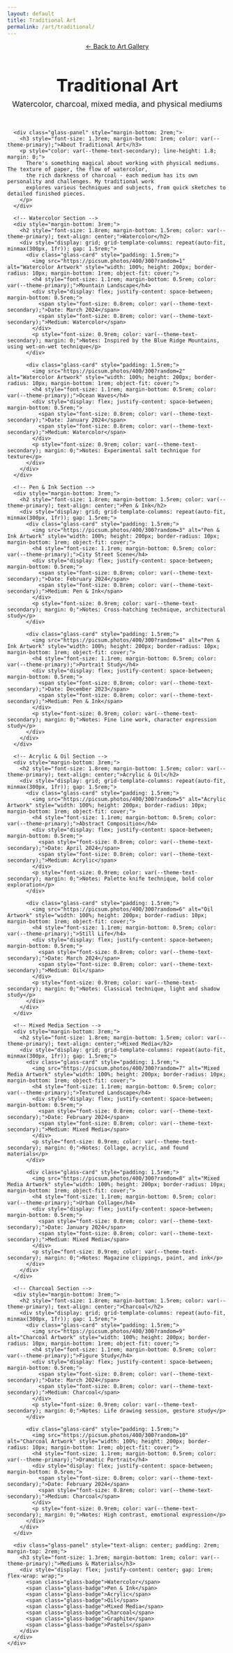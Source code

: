 ```yaml
---
layout: default
title: Traditional Art
permalink: /art/traditional/
---
```


<div class="main-content">
  <div class="glass-container container">
    <div class="glass-card">
      <header style="text-align: center; margin-bottom: 3rem;">
        <div style="margin-bottom: 1rem;">
          <a href="/art/" class="glass-button" style="font-size: 0.9rem;">← Back to Art Gallery</a>
        </div>
        <h1 style="font-size: 2.5rem; margin-bottom: 0.5rem; color: var(--theme-primary); font-weight: 700;">Traditional Art</h1>
        <p style="font-size: 1.1rem; color: var(--theme-text-secondary); margin: 0;">Watercolor, charcoal, mixed media, and physical mediums</p>
      </header>

      <div class="glass-panel" style="margin-bottom: 2rem;">
        <h3 style="font-size: 1.3rem; margin-bottom: 1rem; color: var(--theme-primary);">About Traditional Art</h3>
        <p style="color: var(--theme-text-secondary); line-height: 1.8; margin: 0;">
          There's something magical about working with physical mediums. The texture of paper, the flow of watercolor, 
          the rich darkness of charcoal - each medium has its own personality and challenges. My traditional work 
          explores various techniques and subjects, from quick sketches to detailed finished pieces.
        </p>
      </div>

      <!-- Watercolor Section -->
      <div style="margin-bottom: 3rem;">
        <h2 style="font-size: 1.8rem; margin-bottom: 1.5rem; color: var(--theme-primary); text-align: center;">Watercolor</h2>
        <div style="display: grid; grid-template-columns: repeat(auto-fit, minmax(300px, 1fr)); gap: 1.5rem;">
          <div class="glass-card" style="padding: 1.5rem;">
            <img src="https://picsum.photos/400/300?random=1" alt="Watercolor Artwork" style="width: 100%; height: 200px; border-radius: 10px; margin-bottom: 1rem; object-fit: cover;">
            <h4 style="font-size: 1.1rem; margin-bottom: 0.5rem; color: var(--theme-primary);">Mountain Landscape</h4>
            <div style="display: flex; justify-content: space-between; margin-bottom: 0.5rem;">
              <span style="font-size: 0.8rem; color: var(--theme-text-secondary);">Date: March 2024</span>
              <span style="font-size: 0.8rem; color: var(--theme-text-secondary);">Medium: Watercolor</span>
            </div>
            <p style="font-size: 0.9rem; color: var(--theme-text-secondary); margin: 0;">Notes: Inspired by the Blue Ridge Mountains, using wet-on-wet technique</p>
          </div>
          
          <div class="glass-card" style="padding: 1.5rem;">
            <img src="https://picsum.photos/400/300?random=2" alt="Watercolor Artwork" style="width: 100%; height: 200px; border-radius: 10px; margin-bottom: 1rem; object-fit: cover;">
            <h4 style="font-size: 1.1rem; margin-bottom: 0.5rem; color: var(--theme-primary);">Ocean Waves</h4>
            <div style="display: flex; justify-content: space-between; margin-bottom: 0.5rem;">
              <span style="font-size: 0.8rem; color: var(--theme-text-secondary);">Date: January 2024</span>
              <span style="font-size: 0.8rem; color: var(--theme-text-secondary);">Medium: Watercolor</span>
            </div>
            <p style="font-size: 0.9rem; color: var(--theme-text-secondary); margin: 0;">Notes: Experimental salt technique for texture</p>
          </div>
        </div>
      </div>

      <!-- Pen & Ink Section -->
      <div style="margin-bottom: 3rem;">
        <h2 style="font-size: 1.8rem; margin-bottom: 1.5rem; color: var(--theme-primary); text-align: center;">Pen & Ink</h2>
        <div style="display: grid; grid-template-columns: repeat(auto-fit, minmax(300px, 1fr)); gap: 1.5rem;">
          <div class="glass-card" style="padding: 1.5rem;">
            <img src="https://picsum.photos/400/300?random=3" alt="Pen & Ink Artwork" style="width: 100%; height: 200px; border-radius: 10px; margin-bottom: 1rem; object-fit: cover;">
            <h4 style="font-size: 1.1rem; margin-bottom: 0.5rem; color: var(--theme-primary);">City Street Scene</h4>
            <div style="display: flex; justify-content: space-between; margin-bottom: 0.5rem;">
              <span style="font-size: 0.8rem; color: var(--theme-text-secondary);">Date: February 2024</span>
              <span style="font-size: 0.8rem; color: var(--theme-text-secondary);">Medium: Pen & Ink</span>
            </div>
            <p style="font-size: 0.9rem; color: var(--theme-text-secondary); margin: 0;">Notes: Cross-hatching technique, architectural study</p>
          </div>
          
          <div class="glass-card" style="padding: 1.5rem;">
            <img src="https://picsum.photos/400/300?random=4" alt="Pen & Ink Artwork" style="width: 100%; height: 200px; border-radius: 10px; margin-bottom: 1rem; object-fit: cover;">
            <h4 style="font-size: 1.1rem; margin-bottom: 0.5rem; color: var(--theme-primary);">Portrait Study</h4>
            <div style="display: flex; justify-content: space-between; margin-bottom: 0.5rem;">
              <span style="font-size: 0.8rem; color: var(--theme-text-secondary);">Date: December 2023</span>
              <span style="font-size: 0.8rem; color: var(--theme-text-secondary);">Medium: Pen & Ink</span>
            </div>
            <p style="font-size: 0.9rem; color: var(--theme-text-secondary); margin: 0;">Notes: Fine line work, character expression study</p>
          </div>
        </div>
      </div>

      <!-- Acrylic & Oil Section -->
      <div style="margin-bottom: 3rem;">
        <h2 style="font-size: 1.8rem; margin-bottom: 1.5rem; color: var(--theme-primary); text-align: center;">Acrylic & Oil</h2>
        <div style="display: grid; grid-template-columns: repeat(auto-fit, minmax(300px, 1fr)); gap: 1.5rem;">
          <div class="glass-card" style="padding: 1.5rem;">
            <img src="https://picsum.photos/400/300?random=5" alt="Acrylic Artwork" style="width: 100%; height: 200px; border-radius: 10px; margin-bottom: 1rem; object-fit: cover;">
            <h4 style="font-size: 1.1rem; margin-bottom: 0.5rem; color: var(--theme-primary);">Abstract Composition</h4>
            <div style="display: flex; justify-content: space-between; margin-bottom: 0.5rem;">
              <span style="font-size: 0.8rem; color: var(--theme-text-secondary);">Date: April 2024</span>
              <span style="font-size: 0.8rem; color: var(--theme-text-secondary);">Medium: Acrylic</span>
            </div>
            <p style="font-size: 0.9rem; color: var(--theme-text-secondary); margin: 0;">Notes: Palette knife technique, bold color exploration</p>
          </div>
          
          <div class="glass-card" style="padding: 1.5rem;">
            <img src="https://picsum.photos/400/300?random=6" alt="Oil Artwork" style="width: 100%; height: 200px; border-radius: 10px; margin-bottom: 1rem; object-fit: cover;">
            <h4 style="font-size: 1.1rem; margin-bottom: 0.5rem; color: var(--theme-primary);">Still Life</h4>
            <div style="display: flex; justify-content: space-between; margin-bottom: 0.5rem;">
              <span style="font-size: 0.8rem; color: var(--theme-text-secondary);">Date: March 2024</span>
              <span style="font-size: 0.8rem; color: var(--theme-text-secondary);">Medium: Oil</span>
            </div>
            <p style="font-size: 0.9rem; color: var(--theme-text-secondary); margin: 0;">Notes: Classical technique, light and shadow study</p>
          </div>
        </div>
      </div>

      <!-- Mixed Media Section -->
      <div style="margin-bottom: 3rem;">
        <h2 style="font-size: 1.8rem; margin-bottom: 1.5rem; color: var(--theme-primary); text-align: center;">Mixed Media</h2>
        <div style="display: grid; grid-template-columns: repeat(auto-fit, minmax(300px, 1fr)); gap: 1.5rem;">
          <div class="glass-card" style="padding: 1.5rem;">
            <img src="https://picsum.photos/400/300?random=7" alt="Mixed Media Artwork" style="width: 100%; height: 200px; border-radius: 10px; margin-bottom: 1rem; object-fit: cover;">
            <h4 style="font-size: 1.1rem; margin-bottom: 0.5rem; color: var(--theme-primary);">Textured Landscape</h4>
            <div style="display: flex; justify-content: space-between; margin-bottom: 0.5rem;">
              <span style="font-size: 0.8rem; color: var(--theme-text-secondary);">Date: February 2024</span>
              <span style="font-size: 0.8rem; color: var(--theme-text-secondary);">Medium: Mixed Media</span>
            </div>
            <p style="font-size: 0.9rem; color: var(--theme-text-secondary); margin: 0;">Notes: Collage, acrylic, and found materials</p>
          </div>
          
          <div class="glass-card" style="padding: 1.5rem;">
            <img src="https://picsum.photos/400/300?random=8" alt="Mixed Media Artwork" style="width: 100%; height: 200px; border-radius: 10px; margin-bottom: 1rem; object-fit: cover;">
            <h4 style="font-size: 1.1rem; margin-bottom: 0.5rem; color: var(--theme-primary);">Urban Collage</h4>
            <div style="display: flex; justify-content: space-between; margin-bottom: 0.5rem;">
              <span style="font-size: 0.8rem; color: var(--theme-text-secondary);">Date: January 2024</span>
              <span style="font-size: 0.8rem; color: var(--theme-text-secondary);">Medium: Mixed Media</span>
            </div>
            <p style="font-size: 0.9rem; color: var(--theme-text-secondary); margin: 0;">Notes: Magazine clippings, paint, and ink</p>
          </div>
        </div>
      </div>

      <!-- Charcoal Section -->
      <div style="margin-bottom: 3rem;">
        <h2 style="font-size: 1.8rem; margin-bottom: 1.5rem; color: var(--theme-primary); text-align: center;">Charcoal</h2>
        <div style="display: grid; grid-template-columns: repeat(auto-fit, minmax(300px, 1fr)); gap: 1.5rem;">
          <div class="glass-card" style="padding: 1.5rem;">
            <img src="https://picsum.photos/400/300?random=9" alt="Charcoal Artwork" style="width: 100%; height: 200px; border-radius: 10px; margin-bottom: 1rem; object-fit: cover;">
            <h4 style="font-size: 1.1rem; margin-bottom: 0.5rem; color: var(--theme-primary);">Figure Study</h4>
            <div style="display: flex; justify-content: space-between; margin-bottom: 0.5rem;">
              <span style="font-size: 0.8rem; color: var(--theme-text-secondary);">Date: March 2024</span>
              <span style="font-size: 0.8rem; color: var(--theme-text-secondary);">Medium: Charcoal</span>
            </div>
            <p style="font-size: 0.9rem; color: var(--theme-text-secondary); margin: 0;">Notes: Life drawing session, gesture study</p>
          </div>
          
          <div class="glass-card" style="padding: 1.5rem;">
            <img src="https://picsum.photos/400/300?random=10" alt="Charcoal Artwork" style="width: 100%; height: 200px; border-radius: 10px; margin-bottom: 1rem; object-fit: cover;">
            <h4 style="font-size: 1.1rem; margin-bottom: 0.5rem; color: var(--theme-primary);">Dramatic Portrait</h4>
            <div style="display: flex; justify-content: space-between; margin-bottom: 0.5rem;">
              <span style="font-size: 0.8rem; color: var(--theme-text-secondary);">Date: February 2024</span>
              <span style="font-size: 0.8rem; color: var(--theme-text-secondary);">Medium: Charcoal</span>
            </div>
            <p style="font-size: 0.9rem; color: var(--theme-text-secondary); margin: 0;">Notes: High contrast, emotional expression</p>
          </div>
        </div>
      </div>

      <div class="glass-panel" style="text-align: center; padding: 2rem; margin-top: 2rem;">
        <h3 style="font-size: 1.3rem; margin-bottom: 1rem; color: var(--theme-primary);">Mediums & Materials</h3>
        <div style="display: flex; justify-content: center; gap: 1rem; flex-wrap: wrap;">
          <span class="glass-badge">Watercolor</span>
          <span class="glass-badge">Pen & Ink</span>
          <span class="glass-badge">Acrylic</span>
          <span class="glass-badge">Oil</span>
          <span class="glass-badge">Mixed Media</span>
          <span class="glass-badge">Charcoal</span>
          <span class="glass-badge">Graphite</span>
          <span class="glass-badge">Pastels</span>
        </div>
      </div>
    </div>
  </div>
</div> 